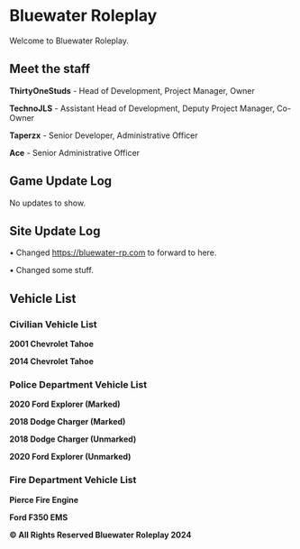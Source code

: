 # Bluewater Roleplay 
Welcome to Bluewater Roleplay. 

## Meet the staff
**ThirtyOneStuds** - Head of Development, Project Manager, Owner

**TechnoJLS** - Assistant Head of Development, Deputy Project Manager, Co-Owner

**Taperzx** - Senior Developer, Administrative Officer

**Ace** - Senior Administrative Officer

## Game Update Log
No updates to show. 

## Site Update Log
• Changed https://bluewater-rp.com to forward to here. 

• Changed some stuff. 


## Vehicle List
### Civilian Vehicle List
**2001 Chevrolet Tahoe**

**2014 Chevrolet Tahoe**

### Police Department Vehicle List
**2020 Ford Explorer (Marked)**

**2018 Dodge Charger (Marked)**

**2018 Dodge Charger (Unmarked)**

**2020 Ford Explorer (Unmarked)**

### Fire Department Vehicle List
**Pierce Fire Engine**

**Ford F350 EMS**


**© All Rights Reserved Bluewater Roleplay 2024**
